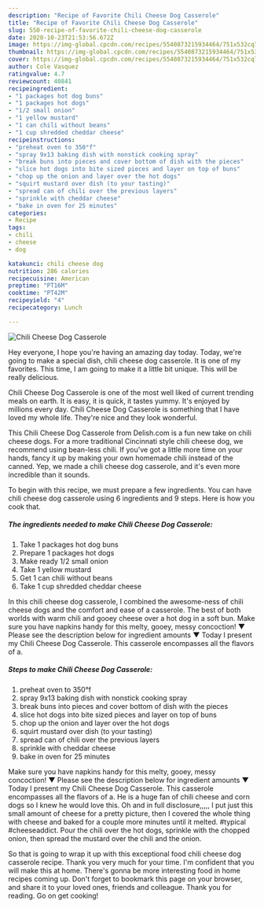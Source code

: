 ```yaml
---
description: "Recipe of Favorite Chili Cheese Dog Casserole"
title: "Recipe of Favorite Chili Cheese Dog Casserole"
slug: 550-recipe-of-favorite-chili-cheese-dog-casserole
date: 2020-10-23T21:53:56.672Z
image: https://img-global.cpcdn.com/recipes/5540873215934464/751x532cq70/chili-cheese-dog-casserole-recipe-main-photo.jpg
thumbnail: https://img-global.cpcdn.com/recipes/5540873215934464/751x532cq70/chili-cheese-dog-casserole-recipe-main-photo.jpg
cover: https://img-global.cpcdn.com/recipes/5540873215934464/751x532cq70/chili-cheese-dog-casserole-recipe-main-photo.jpg
author: Cole Vasquez
ratingvalue: 4.7
reviewcount: 40841
recipeingredient:
- "1 packages hot dog buns"
- "1 packages hot dogs"
- "1/2 small onion"
- "1 yellow mustard"
- "1 can chili without beans"
- "1 cup shredded cheddar cheese"
recipeinstructions:
- "preheat oven to 350°f"
- "spray 9x13 baking dish with nonstick cooking spray"
- "break buns into pieces and cover bottom of dish with the pieces"
- "slice hot dogs into bite sized pieces and layer on top of buns"
- "chop up the onion and layer over the hot dogs"
- "squirt mustard over dish (to your tasting)"
- "spread can of chili over the previous layers"
- "sprinkle with cheddar cheese"
- "bake in oven for 25 minutes"
categories:
- Recipe
tags:
- chili
- cheese
- dog

katakunci: chili cheese dog 
nutrition: 286 calories
recipecuisine: American
preptime: "PT16M"
cooktime: "PT42M"
recipeyield: "4"
recipecategory: Lunch

---
```



![Chili Cheese Dog Casserole](https://img-global.cpcdn.com/recipes/5540873215934464/751x532cq70/chili-cheese-dog-casserole-recipe-main-photo.jpg)

Hey everyone, I hope you're having an amazing day today. Today, we're going to make a special dish, chili cheese dog casserole. It is one of my favorites. This time, I am going to make it a little bit unique. This will be really delicious.

Chili Cheese Dog Casserole is one of the most well liked of current trending meals on earth. It is easy, it is quick, it tastes yummy. It's enjoyed by millions every day. Chili Cheese Dog Casserole is something that I have loved my whole life. They're nice and they look wonderful.

This Chili Cheese Dog Casserole from Delish.com is a fun new take on chili cheese dogs. For a more traditional Cincinnati style chili cheese dog, we recommend using bean-less chili. If you&#39;ve got a little more time on your hands, fancy it up by making your own homemade chili instead of the canned. Yep, we made a chili cheese dog casserole, and it&#39;s even more incredible than it sounds.


To begin with this recipe, we must prepare a few ingredients. You can have chili cheese dog casserole using 6 ingredients and 9 steps. Here is how you cook that.

<!--inarticleads1-->

##### The ingredients needed to make Chili Cheese Dog Casserole:

1. Take 1 packages hot dog buns
1. Prepare 1 packages hot dogs
1. Make ready 1/2 small onion
1. Take 1 yellow mustard
1. Get 1 can chili without beans
1. Take 1 cup shredded cheddar cheese


In this chili cheese dog casserole, I combined the awesome-ness of chili cheese dogs and the comfort and ease of a casserole. The best of both worlds with warm chili and gooey cheese over a hot dog in a soft bun. Make sure you have napkins handy for this melty, gooey, messy concoction! ▼ Please see the description below for ingredient amounts ▼ Today I present my Chili Cheese Dog Casserole. This casserole encompasses all the flavors of a. 

<!--inarticleads2-->

##### Steps to make Chili Cheese Dog Casserole:

1. preheat oven to 350°f
1. spray 9x13 baking dish with nonstick cooking spray
1. break buns into pieces and cover bottom of dish with the pieces
1. slice hot dogs into bite sized pieces and layer on top of buns
1. chop up the onion and layer over the hot dogs
1. squirt mustard over dish (to your tasting)
1. spread can of chili over the previous layers
1. sprinkle with cheddar cheese
1. bake in oven for 25 minutes


Make sure you have napkins handy for this melty, gooey, messy concoction! ▼ Please see the description below for ingredient amounts ▼ Today I present my Chili Cheese Dog Casserole. This casserole encompasses all the flavors of a. He is a huge fan of chili cheese and corn dogs so I knew he would love this. Oh and in full disclosure,,,,, I put just this small amount of cheese for a pretty picture, then I covered the whole thing with cheese and baked for a couple more minutes until it melted. #typical #cheeseaddict. Pour the chili over the hot dogs, sprinkle with the chopped onion, then spread the mustard over the chili and the onion. 

So that is going to wrap it up with this exceptional food chili cheese dog casserole recipe. Thank you very much for your time. I'm confident that you will make this at home. There's gonna be more interesting food in home recipes coming up. Don't forget to bookmark this page on your browser, and share it to your loved ones, friends and colleague. Thank you for reading. Go on get cooking!
